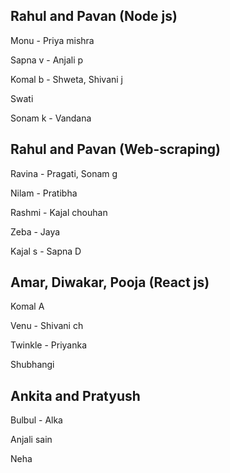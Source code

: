 ## Rahul and Pavan (Node js)
Monu - Priya mishra

Sapna v - Anjali p

Komal b - Shweta, Shivani j

Swati

Sonam k - Vandana

## Rahul and Pavan (Web-scraping) 
Ravina - Pragati, Sonam g

Nilam - Pratibha

Rashmi - Kajal chouhan

Zeba - Jaya

Kajal s - Sapna D

## Amar, Diwakar, Pooja (React js)

Komal A

Venu - Shivani ch

Twinkle - Priyanka

Shubhangi

## Ankita and Pratyush

Bulbul - Alka

Anjali sain

Neha

